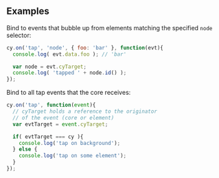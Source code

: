 ## Examples

Bind to events that bubble up from elements matching the specified `node` selector:
```js
cy.on('tap', 'node', { foo: 'bar' }, function(evt){
  console.log( evt.data.foo ); // 'bar'

  var node = evt.cyTarget;
  console.log( 'tapped ' + node.id() );
});
```

Bind to all tap events that the core receives:

```js
cy.on('tap', function(event){
  // cyTarget holds a reference to the originator
  // of the event (core or element)
  var evtTarget = event.cyTarget;

  if( evtTarget === cy ){
  	console.log('tap on background');
  } else {
    console.log('tap on some element');
  }
});
```